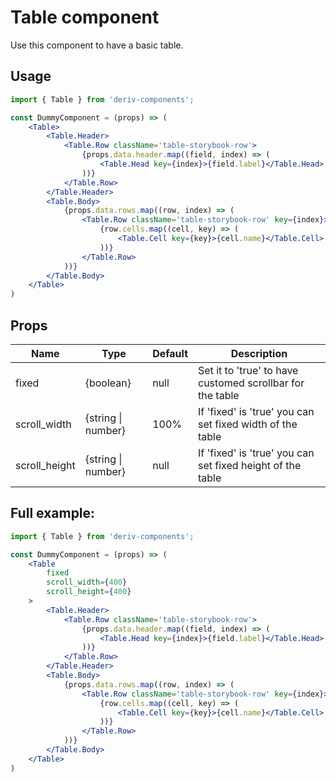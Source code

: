 # Table component
Use this component to have a basic table.

## Usage
 
```jsx
import { Table } from 'deriv-components';

const DummyComponent = (props) => (
    <Table>
        <Table.Header>
            <Table.Row className='table-storybook-row'>
                {props.data.header.map((field, index) => (
                    <Table.Head key={index}>{field.label}</Table.Head>
                ))}
            </Table.Row>
        </Table.Header>
        <Table.Body>
            {props.data.rows.map((row, index) => (
                <Table.Row className='table-storybook-row' key={index}>
                    {row.cells.map((cell, key) => (
                        <Table.Cell key={key}>{cell.name}</Table.Cell>
                    ))}
                </Table.Row>
            ))}
        </Table.Body>
    </Table>
)
```

## Props

| Name                     | Type                   | Default            | Description                                                                                                              |
|--------------------------|------------------------|--------------------|--------------------------------------------------------------------------------------------------------------------------|
| fixed                    | {boolean}              | null               | Set it to 'true' to have customed scrollbar for the table                                                                    |
| scroll\_width            | {string \| number}     | 100%               | If 'fixed' is 'true' you can set fixed width of the table                                                                |
| scroll\_height           | {string \| number}     | null               | If 'fixed' is 'true' you can set fixed height of the table                                                               |


## Full example:

```jsx
import { Table } from 'deriv-components';

const DummyComponent = (props) => (
    <Table 
        fixed 
        scroll_width={400} 
        scroll_height={400}
    >
        <Table.Header>
            <Table.Row className='table-storybook-row'>
                {props.data.header.map((field, index) => (
                    <Table.Head key={index}>{field.label}</Table.Head>
                ))}
            </Table.Row>
        </Table.Header>
        <Table.Body>
            {props.data.rows.map((row, index) => (
                <Table.Row className='table-storybook-row' key={index}>
                    {row.cells.map((cell, key) => (
                        <Table.Cell key={key}>{cell.name}</Table.Cell>
                    ))}
                </Table.Row>
            ))}
        </Table.Body>
    </Table>
)
```
